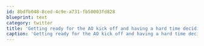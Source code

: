 ```yaml
---
id: 8bdfb048-8ced-4c9e-a731-fb50003fd828
blueprint: text
category: twitter
title: 'Getting ready for the AO kick off and having a hard time deciding what lululemon gear to wear'
caption: 'Getting ready for the AO kick off and having a hard time deciding what lululemon gear to wear'
---
```

